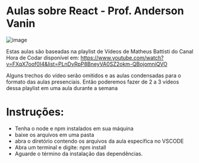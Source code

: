 # Aulas sobre React - Prof. Anderson Vanin

![image](https://user-images.githubusercontent.com/53703505/189367840-18a81b31-2bff-4d18-920e-490e60de07f2.png)


Estas aulas são baseadas na playlist de Vídeos de Matheus Battisti do Canal Hora de Codar disponível em: https://www.youtube.com/watch?v=FXqX7oof0I4&list=PLnDvRpP8BneyVA0SZ2okm-QBojomniQVO

Alguns trechos do vídeo serão omitidos e as aulas condensadas para o formato das aulas presenciais. Então poderemos fazer de 2 a 3 vídeos dessa playlist em uma aula durante a semana

# Instruções:

- Tenha o node e npm instalados em sua máquina
- baixe os arquivos em uma pasta
- abra o diretório contendo os arquivos da aula específica no VSCODE
- Abra um terminal e digite: npm install
- Aguarde o término da instalação das dependências.
